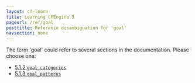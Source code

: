 ```yaml
---
layout: cf-learn
title: Learning CFEngine 3
pageurl: /ref/goal
posttitle: Reference disambiguation for 'goal'
navsection: none
---
```


The term 'goal' could refer to several sections in the documentation. Please choose one:

- [5.1.2 <code>goal_categories</code>](https://cfengine.com/manuals/cf3-reference.html#goal_categories-in-common)
- [5.1.3 <code>goal_patterns</code>](https://cfengine.com/manuals/cf3-reference.html#goal_patterns-in-common)
